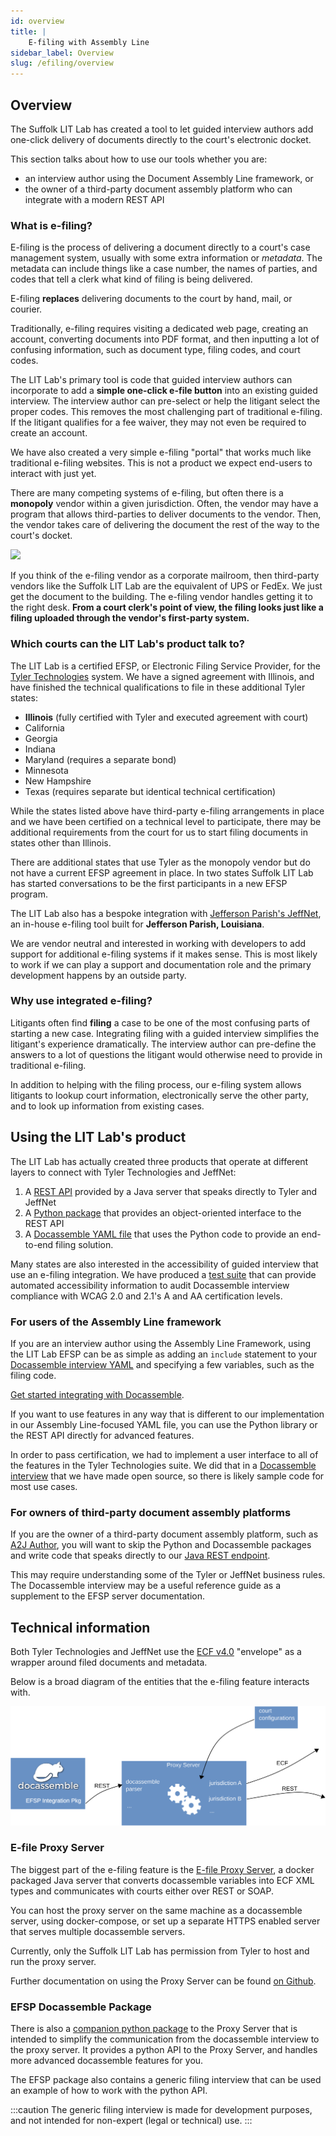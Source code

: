 ```yaml
---
id: overview 
title: |
    E-filing with Assembly Line
sidebar_label: Overview
slug: /efiling/overview
---
```


## Overview

The Suffolk LIT Lab has created a tool to let guided interview authors add
one-click delivery of documents directly to the court's electronic docket.

This section talks about how to use our tools whether you are:

* an interview author using the Document Assembly Line framework, or
* the owner of a third-party document assembly platform who can integrate with a
  modern REST API

### What is e-filing?

E-filing is the process of delivering a document directly to a court's case
management system, usually with some extra information or _metadata_. The
metadata can include things like a case number, the names of parties, and codes
that tell a clerk what kind of filing is being delivered.

E-filing **replaces** delivering documents to the court by hand, mail, or
courier.

Traditionally, e-filing requires visiting a dedicated web page, creating an
account, converting documents into PDF format, and then inputting a lot of
confusing information, such as document type, filing codes, and court codes.

The LIT Lab's primary tool is code that guided interview authors can incorporate
to add a **simple one-click e-file button** into an existing guided interview.
The interview author can pre-select or help the litigant select the proper
codes. This removes the most challenging part of traditional e-filing. If the
litigant qualifies for a fee waiver, they may not even be required to create an
account.

We have also created a very simple e-filing "portal" that works much like
traditional e-filing websites. This is not a product we expect end-users to
interact with just yet.

There are many competing systems of e-filing, but often there is a **monopoly**
vendor within a given jurisdiction. Often, the vendor may have a program that
allows third-parties to deliver documents to the vendor. Then, the vendor takes
care of delivering the document the rest of the way to the court's docket.

[![](https://mermaid.ink/img/pako:eNqFkD9vgzAQR7_KyVMrhaHtxlApAVpFylA1bIHhYh9g4T_I2K0i4LvXNO0WKTfd8N4bfhPjVhBLWetw6KDMKwPxtqf3IAUJkMaT-5L0XUOSvM6fxbGE7ccerANhOY4j6bMiGJD32NIMu4fDvoQDnh-vod2qQTaVF0UOSuKdscq2ksblCmS_3UIR984ayddsT36G_NRg2mCi0AiNrofMBufhqb7jFbe953ve223vpWYbpslplCLONK2VivmONFUsja-gBoPyFavMEtEwCPRUCOmtY7GnRtowDN4eL4az1LtA_1AuMa6u_6jlBzqehAQ)](https://mermaid-js.github.io/mermaid-live-editor/edit#pako:eNqFkD9vgzAQR7_KyVMrhaHtxlApAVpFylA1bIHhYh9g4T_I2K0i4LvXNO0WKTfd8N4bfhPjVhBLWetw6KDMKwPxtqf3IAUJkMaT-5L0XUOSvM6fxbGE7ccerANhOY4j6bMiGJD32NIMu4fDvoQDnh-vod2qQTaVF0UOSuKdscq2ksblCmS_3UIR984ayddsT36G_NRg2mCi0AiNrofMBufhqb7jFbe953ve223vpWYbpslplCLONK2VivmONFUsja-gBoPyFavMEtEwCPRUCOmtY7GnRtowDN4eL4az1LtA_1AuMa6u_6jlBzqehAQ)

If you think of the e-filing vendor as a corporate mailroom, then third-party
vendors like the Suffolk LIT Lab are the equivalent of UPS or FedEx. We just get
the document to the building. The e-filing vendor handles getting it to the
right desk. **From a court clerk's point of view, the filing looks just like a
filing uploaded through the vendor's first-party system.**

### Which courts can the LIT Lab's product talk to?

The LIT Lab is a certified EFSP, or Electronic Filing Service Provider, for the
[Tyler Technologies](https://www.tylertech.com/products/odyssey/file-serve)
system. We have a signed agreement with Illinois, and have finished the
technical qualifications to file in these additional Tyler states:

* **Illinois** (fully certified with Tyler and executed agreement with court)
* California
* Georgia
* Indiana
* Maryland (requires a separate bond)
* Minnesota
* New Hampshire
* Texas (requires separate but identical technical certification)

While the states listed above have third-party e-filing arrangements in place
and we have been certified on a technical level to participate, there may be
additional requirements from the court for us to start filing documents in
states other than Illinois.

There are additional states that use Tyler as the monopoly vendor but do not
have a current EFSP agreement in place. In two states Suffolk LIT Lab has
started conversations to be the first participants in a new EFSP program.

The LIT Lab also has a bespoke integration with [Jefferson
Parish's
JeffNet](https://www.jpclerkofcourt.us/courts/24th-judicial-district-court/e-filing/),
an in-house e-filing tool built for **Jefferson Parish, Louisiana**.

We are vendor neutral and interested in working with developers to add support
for additional e-filing systems if it makes sense. This is most likely to work
if we can play a support and documentation role and the primary development
happens by an outside party.

### Why use integrated e-filing?

Litigants often find **filing** a case to be one of the most confusing parts of
starting a new case. Integrating filing with a guided interview simplifies the
litigant's experience dramatically. The interview author can pre-define the
answers to a lot of questions the litigant would otherwise need to provide in
traditional e-filing.

In addition to helping with the filing process, our e-filing system allows
litigants to lookup court information, electronically serve the other party, and
to look up information from existing cases.

## Using the LIT Lab's product

The LIT Lab has actually created three products that operate at different layers
to connect with Tyler Technologies and JeffNet:

1. A [REST API](https://github.com/SuffolkLITLab/EfileProxyServer) provided by a
   Java server that speaks directly to Tyler and JeffNet
1. A [Python
   package](https://github.com/SuffolkLITLab/docassemble-EFSPIntegration) that
   provides an object-oriented interface to the REST API
1. A [Docassemble YAML
   file](https://github.com/SuffolkLITLab/docassemble-EFSPIntegration/blob/main/docassemble/EFSPIntegration/data/questions/efiling_integration.yml)
   that uses the Python code to provide an end-to-end filing solution.

Many states are also interested in the accessibility of guided interview that
use an e-filing integration. We have produced a [test
suite](../automated_testing.md) that can provide automated
accessibility information to audit Docassemble interview compliance with WCAG 2.0 and 2.1's A and AA certification levels.

### For users of the Assembly Line framework

If you are an interview author using the Assembly Line Framework, using the LIT
Lab EFSP can be as simple as adding an `include` statement to your [Docassemble
interview
YAML](https://github.com/SuffolkLITLab/docassemble-EFSPIntegration/blob/main/docassemble/EFSPIntegration/data/questions/efiling_integration.yml)
and specifying a few variables, such as the filing code.

[Get started integrating with Docassemble](efiling_through_docassemble.md).

If you want to use features in any way that is different to our implementation
in our Assembly Line-focused YAML file, you can use the Python library or the
REST API directly for advanced features.

In order to pass certification, we had to implement a user interface to all of
the features in the Tyler Technologies suite. We did that in a [Docassemble
interview](https://github.com/SuffolkLITLab/docassemble-EFSPIntegration/blob/main/docassemble/EFSPIntegration/data/questions/any_filing_interview.yml)
that we have made open source, so there is likely sample code for most use
cases.

### For owners of third-party document assembly platforms

If you are the owner of a third-party document assembly platform, such as [A2J
Author](https://a2jauthor.org), you will want to skip the Python and Docassemble
packages and write code that speaks directly to our [Java REST
endpoint](https://github.com/SuffolkLITLab/EfileProxyServer/).

This may require understanding some of the Tyler or JeffNet business rules. The
Docassemble interview may be a useful reference guide as a supplement to the EFSP
server documentation.

## Technical information

Both Tyler Technologies and JeffNet use the [ECF
v4.0](http://docs.oasis-open.org/legalxml-courtfiling/specs/ecf/v4.01/ecf-v4.01-spec/os/ecf-v4.01-spec-os.html)
"envelope" as a wrapper around filed documents and metadata.

Below is a broad diagram of the entities that the e-filing feature interacts with.

![A diagram of the e-filing proxy server interacting with the EFSP docassemble package, and courts](../assets/efile_broad_arch.svg)

### E-file Proxy Server

The biggest part of the e-filing feature is the [E-file Proxy Server](https://github.com/SuffolkLITLab/EfileProxyServer), a docker packaged Java server that converts docassemble variables into ECF XML types and communicates with courts either over REST or SOAP.

You can host the proxy server on the same machine as a docassemble server, using docker-compose, or set up a separate HTTPS enabled server that serves multiple docassemble servers.

Currently, only the Suffolk LIT Lab has permission from Tyler to host and run
the proxy server.

Further documentation on using the Proxy Server can be found [on Github](https://github.com/SuffolkLITLab/EfileProxyServer/tree/main/docs).

### EFSP Docassemble Package

There is also a [companion python
package](https://github.com/SuffolkLITLab/docassemble-EFSPIntegration) to the
Proxy Server that is intended to simplify the communication from the docassemble
interview to the proxy server. It provides a python API to the Proxy Server, and
handles more advanced docassemble features for you.

The EFSP package also contains a generic filing interview that can be used an example of how to work with the python API.

:::caution
The generic filing interview is made for development purposes, and not intended for non-expert (legal or technical) use.
:::
